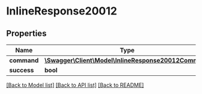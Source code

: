 # InlineResponse20012

## Properties
Name | Type | Description | Notes
------------ | ------------- | ------------- | -------------
**command** | [**\Swagger\Client\Model\InlineResponse20012Command**](InlineResponse20012Command.md) |  | [optional] 
**success** | **bool** |  | [optional] 

[[Back to Model list]](../../README.md#documentation-for-models) [[Back to API list]](../../README.md#documentation-for-api-endpoints) [[Back to README]](../../README.md)

